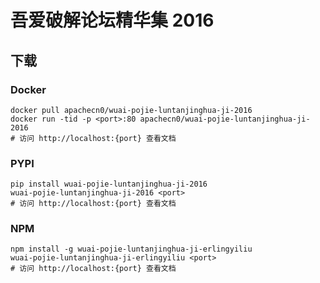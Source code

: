 # 吾爱破解论坛精华集 2016

## 下载

### Docker

```
docker pull apachecn0/wuai-pojie-luntanjinghua-ji-2016
docker run -tid -p <port>:80 apachecn0/wuai-pojie-luntanjinghua-ji-2016
# 访问 http://localhost:{port} 查看文档
```

### PYPI

```
pip install wuai-pojie-luntanjinghua-ji-2016
wuai-pojie-luntanjinghua-ji-2016 <port>
# 访问 http://localhost:{port} 查看文档
```

### NPM

```
npm install -g wuai-pojie-luntanjinghua-ji-erlingyiliu
wuai-pojie-luntanjinghua-ji-erlingyiliu <port>
# 访问 http://localhost:{port} 查看文档
```